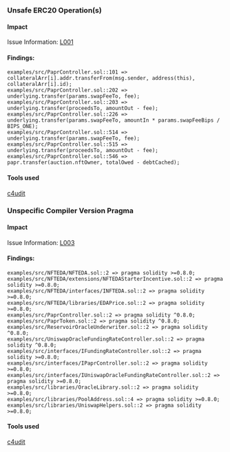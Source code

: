 ### Unsafe ERC20 Operation(s)

#### Impact
Issue Information: [L001](https://github.com/byterocket/c4-common-issues/blob/main/2-Low-Risk.md#l001---unsafe-erc20-operations)

#### Findings:
```
examples/src/PaprController.sol::101 => collateralArr[i].addr.transferFrom(msg.sender, address(this), collateralArr[i].id);
examples/src/PaprController.sol::202 => underlying.transfer(params.swapFeeTo, fee);
examples/src/PaprController.sol::203 => underlying.transfer(proceedsTo, amountOut - fee);
examples/src/PaprController.sol::226 => underlying.transfer(params.swapFeeTo, amountIn * params.swapFeeBips / BIPS_ONE);
examples/src/PaprController.sol::514 => underlying.transfer(params.swapFeeTo, fee);
examples/src/PaprController.sol::515 => underlying.transfer(proceedsTo, amountOut - fee);
examples/src/PaprController.sol::546 => papr.transfer(auction.nftOwner, totalOwed - debtCached);
```
#### Tools used
[c4udit](https://github.com/byterocket/c4udit)

### Unspecific Compiler Version Pragma

#### Impact
Issue Information: [L003](https://github.com/byterocket/c4-common-issues/blob/main/2-Low-Risk.md#l003---unspecific-compiler-version-pragma)

#### Findings:
```
examples/src/NFTEDA/NFTEDA.sol::2 => pragma solidity >=0.8.0;
examples/src/NFTEDA/extensions/NFTEDAStarterIncentive.sol::2 => pragma solidity >=0.8.0;
examples/src/NFTEDA/interfaces/INFTEDA.sol::2 => pragma solidity >=0.8.0;
examples/src/NFTEDA/libraries/EDAPrice.sol::2 => pragma solidity >=0.8.0;
examples/src/PaprController.sol::2 => pragma solidity ^0.8.0;
examples/src/PaprToken.sol::2 => pragma solidity ^0.8.0;
examples/src/ReservoirOracleUnderwriter.sol::2 => pragma solidity ^0.8.0;
examples/src/UniswapOracleFundingRateController.sol::2 => pragma solidity ^0.8.0;
examples/src/interfaces/IFundingRateController.sol::2 => pragma solidity >=0.8.0;
examples/src/interfaces/IPaprController.sol::2 => pragma solidity >=0.8.0;
examples/src/interfaces/IUniswapOracleFundingRateController.sol::2 => pragma solidity >=0.8.0;
examples/src/libraries/OracleLibrary.sol::2 => pragma solidity >=0.8.0;
examples/src/libraries/PoolAddress.sol::4 => pragma solidity >=0.8.0;
examples/src/libraries/UniswapHelpers.sol::2 => pragma solidity >=0.8.0;
```
#### Tools used
[c4udit](https://github.com/byterocket/c4udit)